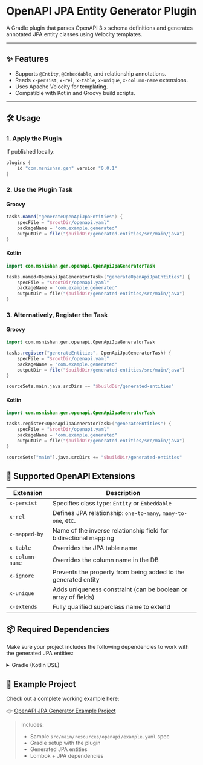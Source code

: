 # OpenAPI JPA Entity Generator Plugin

A Gradle plugin that parses OpenAPI 3.x schema definitions and generates annotated JPA entity classes using Velocity templates.

---

## ✨ Features

- Supports `@Entity`, `@Embeddable`, and relationship annotations.
- Reads `x-persist`, `x-rel`, `x-table`, `x-unique`, `x-column-name` extensions.
- Uses Apache Velocity for templating.
- Compatible with Kotlin and Groovy build scripts.

---

## 🛠 Usage

### 1. Apply the Plugin

If published locally:

```groovy
plugins {
    id "com.msnishan.gen" version "0.0.1"
}
```

### 2. Use the Plugin Task
#### Groovy
```groovy
tasks.named("generateOpenApiJpaEntities") {
    specFile = "$rootDir/openapi.yaml"
    packageName = "com.example.generated"
    outputDir = file("$buildDir/generated-entities/src/main/java")
}
```
#### Kotlin
```kotlin
import com.msnishan.gen.openapi.OpenApiJpaGeneratorTask

tasks.named<OpenApiJpaGeneratorTask>("generateOpenApiJpaEntities") {
    specFile = "$rootDir/openapi.yaml"
    packageName = "com.example.generated"
    outputDir = file("$buildDir/generated-entities/src/main/java")
}
```


### 3. Alternatively, Register the Task

#### Groovy
```groovy
import com.msnishan.gen.openapi.OpenApiJpaGeneratorTask

tasks.register("generateEntities", OpenApiJpaGeneratorTask) {
    specFile = "$rootDir/openapi.yaml"
    packageName = "com.example.generated"
    outputDir = file("$buildDir/generated-entities/src/main/java")
}

sourceSets.main.java.srcDirs += "$buildDir/generated-entities"
```
#### Kotlin
```kotlin
import com.msnishan.gen.openapi.OpenApiJpaGeneratorTask

tasks.register<OpenApiJpaGeneratorTask>("generateEntities") {
    specFile = "$rootDir/openapi.yaml"
    packageName = "com.example.generated"
    outputDir = file("$buildDir/generated-entities/src/main/java")
}

sourceSets["main"].java.srcDirs += "$buildDir/generated-entities"

```
## 🔧 Supported OpenAPI Extensions

| Extension       | Description                                                      |
|-----------------|------------------------------------------------------------------|
| `x-persist`     | Specifies class type: `Entity` or `Embeddable`                   |
| `x-rel`         | Defines JPA relationship: `one-to-many`, `many-to-one`, etc.     |
| `x-mapped-by`   | Name of the inverse relationship field for bidirectional mapping |
| `x-table`       | Overrides the JPA table name                                     |
| `x-column-name` | Overrides the column name in the DB                              |
| `x-ignore`      | Prevents the property from being added to the generated entity   |
| `x-unique`      | Adds uniqueness constraint (can be boolean or array of fields)   |
| `x-extends`     | Fully qualified superclass name to extend                        |

## 📦 Required Dependencies

Make sure your project includes the following dependencies to work with the generated JPA entities:

<details>
<summary>Gradle (Kotlin DSL)</summary>

```kotlin
dependencies {
    implementation("jakarta.persistence:jakarta.persistence-api:3.1.0")
    compileOnly("org.projectlombok:lombok:1.18.32")
    annotationProcessor("org.projectlombok:lombok:1.18.32")
}
```
</details>

## 🔗 Example Project

Check out a complete working example here:

👉 [OpenAPI JPA Generator Example Project](https://github.com/msnishan/openapi-jpa-generator-example)

> Includes:
> - Sample `src/main/resources/openapi/example.yaml` spec
> - Gradle setup with the plugin
> - Generated JPA entities
> - Lombok + JPA dependencies
